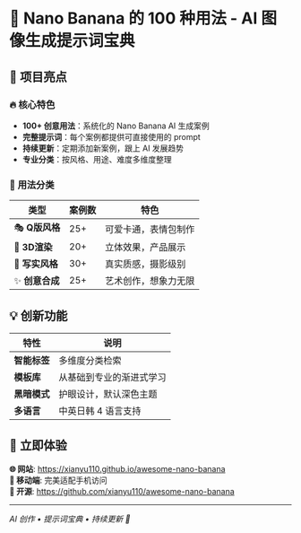 # 🍌 Nano Banana 的 100 种用法 - AI 图像生成提示词宝典

## 🎯 项目亮点

### 🔥 **核心特色**
- **100+ 创意用法**：系统化的 Nano Banana AI 生成案例
- **完整提示词**：每个案例都提供可直接使用的 prompt
- **持续更新**：定期添加新案例，跟上 AI 发展趋势
- **专业分类**：按风格、用途、难度多维度整理

### 🎨 **用法分类**
| 类型 | 案例数 | 特色 |
|------|--------|------|
| 🎭 **Q版风格** | 25+ | 可爱卡通，表情包制作 |
| 🌈 **3D渲染** | 20+ | 立体效果，产品展示 |
| 📸 **写实风格** | 30+ | 真实质感，摄影级别 |
| ✨ **创意合成** | 25+ | 艺术创作，想象力无限 |

## 💡 创新功能

| 特性 | 说明 |
|------|------|
| **智能标签** | 多维度分类检索 |
| **模板库** | 从基础到专业的渐进式学习 |
| **黑暗模式** | 护眼设计，默认深色主题 |
| **多语言** | 中英日韩 4 语言支持 |

## 🚀 立即体验

**🌐 网站**: https://xianyu110.github.io/awesome-nano-banana  
**📱 移动端**: 完美适配手机访问  
**🔗 开源**: https://github.com/xianyu110/awesome-nano-banana

---

*AI 创作 • 提示词宝典 • 持续更新 🍌*